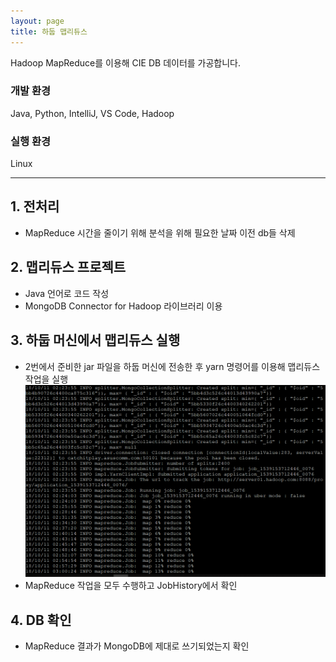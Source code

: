 ```yaml
---
layout: page
title: 하둡 맵리듀스
---
```


Hadoop MapReduce를 이용해 CIE DB 데이터를 가공합니다.  

### 개발 환경
Java, Python, IntelliJ, VS Code, Hadoop  

### 실행 환경
Linux  

---

## 1. 전처리
* MapReduce 시간을 줄이기 위해 분석을 위해 필요한 날짜 이전 db들 삭제

## 2. 맵리듀스 프로젝트
* Java 언어로 코드 작성
* MongoDB Connector for Hadoop 라이브러리 이용

## 3. 하둡 머신에서 맵리듀스 실행
* 2번에서 준비한 jar 파일을 하둡 머신에 전송한 후 yarn 명령어를 이용해 맵리듀스 작업을 실행  
![image](/assets/images/data/1.png)
* MapReduce 작업을 모두 수행하고 JobHistory에서 확인

## 4. DB 확인
* MapReduce 결과가 MongoDB에 제대로 쓰기되었는지 확인